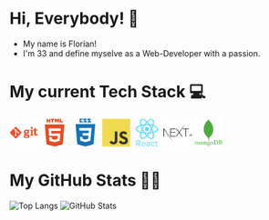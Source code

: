 # Hi, Everybody! 👋

- My name is Florian!
- I'm 33 and define myselve as a Web-Developer with a passion.

# My current Tech Stack 💻

<img src="https://github.com/devicons/devicon/blob/master/icons/git/git-plain-wordmark.svg" alt="Git Icon" height="50" width="50"/> <img src="https://github.com/devicons/devicon/blob/master/icons/html5/html5-plain-wordmark.svg" alt="HTML Icon" height="50" width="50"/> <img src="https://github.com/devicons/devicon/blob/master/icons/css3/css3-plain-wordmark.svg" alt="CSS Icon" height="50" width="50"/> <img src="https://github.com/devicons/devicon/blob/master/icons/javascript/javascript-original.svg" alt="JavaScript Icon" height="50" width="50"/> <img src="https://github.com/devicons/devicon/blob/master/icons/react/react-original-wordmark.svg" alt="React Icon" height="50" width="50"/> <img src="https://github.com/devicons/devicon/blob/master/icons/nextjs/nextjs-original-wordmark.svg" alt="Next Icon" color="white" height="50" width="50" /> <img src="https://github.com/devicons/devicon/blob/master/icons/mongodb/mongodb-plain-wordmark.svg" alt="MongoDB Icon" height="50" width="50"/>

# My GitHub Stats 👨‍💻

![Top Langs](https://github-readme-stats.vercel.app/api/top-langs/?username=flolud&layout=compact) ![GitHub Stats](https://github-readme-stats.vercel.app/api?username=flolud&show_icons=true&theme=radical)
